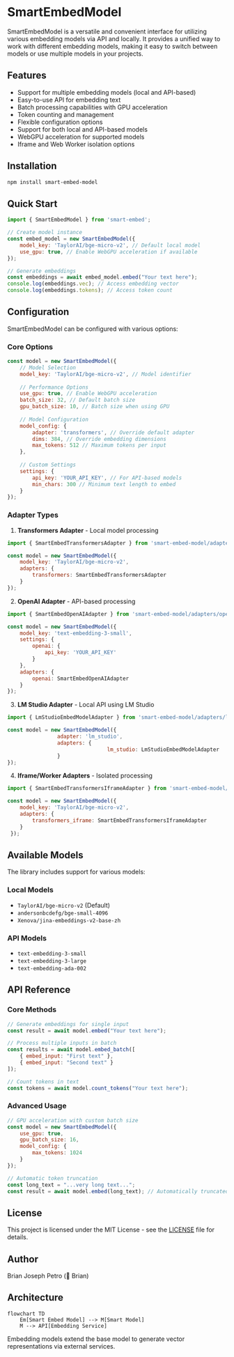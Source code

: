 # SmartEmbedModel

SmartEmbedModel is a versatile and convenient interface for utilizing various embedding models via API and locally. It provides a unified way to work with different embedding models, making it easy to switch between models or use multiple models in your projects.

## Features

- Support for multiple embedding models (local and API-based)
- Easy-to-use API for embedding text
- Batch processing capabilities with GPU acceleration
- Token counting and management
- Flexible configuration options
- Support for both local and API-based models
- WebGPU acceleration for supported models
- Iframe and Web Worker isolation options

## Installation

```bash
npm install smart-embed-model
```

## Quick Start

```javascript
import { SmartEmbedModel } from 'smart-embed';

// Create model instance
const embed_model = new SmartEmbedModel({
	model_key: 'TaylorAI/bge-micro-v2', // Default local model
	use_gpu: true, // Enable WebGPU acceleration if available
});

// Generate embeddings
const embeddings = await embed_model.embed("Your text here");
console.log(embeddings.vec); // Access embedding vector
console.log(embeddings.tokens); // Access token count
```

## Configuration

SmartEmbedModel can be configured with various options:

### Core Options

```javascript
const model = new SmartEmbedModel({
	// Model Selection
	model_key: 'TaylorAI/bge-micro-v2', // Model identifier
	
	// Performance Options
	use_gpu: true, // Enable WebGPU acceleration
	batch_size: 32, // Default batch size
	gpu_batch_size: 10, // Batch size when using GPU
	
	// Model Configuration
	model_config: {
		adapter: 'transformers', // Override default adapter
		dims: 384, // Override embedding dimensions
		max_tokens: 512 // Maximum tokens per input
	},
	
	// Custom Settings
	settings: {
		api_key: 'YOUR_API_KEY', // For API-based models
		min_chars: 300 // Minimum text length to embed
	}
});
```

### Adapter Types

1. **Transformers Adapter** - Local model processing
```javascript
import { SmartEmbedTransformersAdapter } from 'smart-embed-model/adapters/transformers';

const model = new SmartEmbedModel({
	model_key: 'TaylorAI/bge-micro-v2',
	adapters: {
		transformers: SmartEmbedTransformersAdapter
	}
});
```

2. **OpenAI Adapter** - API-based processing
```javascript
import { SmartEmbedOpenAIAdapter } from 'smart-embed-model/adapters/openai';

const model = new SmartEmbedModel({
	model_key: 'text-embedding-3-small',
	settings: {
		openai: {
			api_key: 'YOUR_API_KEY'
		}
	},
	adapters: {
		openai: SmartEmbedOpenAIAdapter
	}
});
```

3. **LM Studio Adapter** - Local API using LM Studio
```javascript
import { LmStudioEmbedModelAdapter } from 'smart-embed-model/adapters/lm_studio';

const model = new SmartEmbedModel({
				adapter: 'lm_studio',
				adapters: {
								lm_studio: LmStudioEmbedModelAdapter
				}
});
```

4. **Iframe/Worker Adapters** - Isolated processing
```javascript
import { SmartEmbedTransformersIframeAdapter } from 'smart-embed-model/adapters/transformers_iframe';

const model = new SmartEmbedModel({
	model_key: 'TaylorAI/bge-micro-v2',
	adapters: {
		transformers_iframe: SmartEmbedTransformersIframeAdapter
	}
 });
 ```

## Available Models

The library includes support for various models:

### Local Models
- `TaylorAI/bge-micro-v2` (Default)
- `andersonbcdefg/bge-small-4096`
- `Xenova/jina-embeddings-v2-base-zh`

### API Models
- `text-embedding-3-small`
- `text-embedding-3-large`
- `text-embedding-ada-002`

## API Reference

### Core Methods

```javascript
// Generate embeddings for single input
const result = await model.embed("Your text here");

// Process multiple inputs in batch
const results = await model.embed_batch([
	{ embed_input: "First text" },
	{ embed_input: "Second text" }
]);

// Count tokens in text
const tokens = await model.count_tokens("Your text here");
```

### Advanced Usage

```javascript
// GPU acceleration with custom batch size
const model = new SmartEmbedModel({
	use_gpu: true,
	gpu_batch_size: 16,
	model_config: {
		max_tokens: 1024
	}
});

// Automatic token truncation
const long_text = "...very long text...";
const result = await model.embed(long_text); // Automatically truncated if needed
```

## License

This project is licensed under the MIT License - see the [LICENSE](MIT_LICENSE) file for details.

## Author

Brian Joseph Petro (🌴 Brian)
## Architecture
```mermaid
flowchart TD
	Em[Smart Embed Model] --> M[Smart Model]
	M --> API[Embedding Service]
```
Embedding models extend the base model to generate vector representations via external services.
